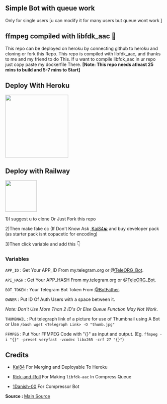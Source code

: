 ## Simple Bot with queue work 
Only for single users [u can modify it for many users but queue wont work ]

## ffmpeg compiled with libfdk_aac 🎉

This repo can be deployed on heroku by connecting github to heroku and cloning or fork this Repo.
This repo is compiled with libfdk_aac, and thanks to me and my friend  to do This.
If u want to compile libfdk_aac in ur repo just copy paste my dockerfile There.
<b>[Note: This repo needs atleast 25 mins to build and 5-7 mins to Start]</b>

## Deploy With Heroku

<p><a href="https://heroku.com/deploy"> <img src="https://img.shields.io/badge/Deploy%20To%20Heroku-green?style=for-the-badge&logo=heroku" width="200"></a></p>

## Deploy with Railway

<p><a href="https://railway.app"><img src="https://img.shields.io/badge/-Deploy-green?style=for-the-badge&logo=railway" width="100"></a></p>

1)I suggest u to clone Or Just Fork this repo

2)Then make fake cc (If Don't Know Ask ,<a href="https://telegram.dog/Kai_8_4">Kai84☯️</a> and buy developer pack (as starter pack isnt copacetic for encoding)

3)Then click variable and add this 👇

### Variables
`APP_ID` : Get Your APP_ID From my.telegram.org or [@TeleORG_Bot](https://telegram.dog/TeleORG_Bot).

`API_HASH` : Get Your APP_HASH From my.telegram.org or [@TeleORG_Bot](https://telegram.dog/TeleORG_Bot).

`BOT_TOKEN` : Your Telegram Bot Token From [@BotFather](https://telegram.dog/Botfather).

`OWNER` : Put ID Of Auth Users with a space between it. 

*Note: Don't Use More Than 2 ID's Or Else Queue Function May Not Work*.

`THUMBNAIL` : Put telegraph link of a picture for use of Thumbnail using A Bot or Use `/bash wget <Telegraph Link> -O "thumb.jpg"`

`FFMPEG` : Put Your FFMPEG Code with "{}" as input and output. (Eg. `ffmpeg -i "{}" -preset veryfast -vcodec libx265 -crf 27 "{}"`)

## Credits

- [Kai84](https://telegram.dog/Kai_8_4) For Merging and Deployable To Heroku

- [Rick-and-Roll](https://telegram.dog/Just_REV3RSE) For Making `libfdk-aac` In Compress Queue

- [1Danish-00](https://github.com/1Danish-00) For Compressor Bot


<b>Source : </b>[Main Source](https://github.com/Dragonpower84/CompressorBot)
